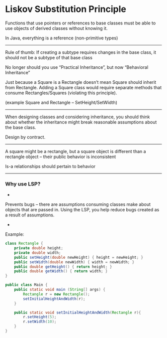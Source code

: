 # Liskov Substitution Principle

Functions that use pointers or references to base classes must be able to use objects of derived classes without knowing it.

In Java, everything is a reference (non-primitive types)

***

Rule of thumb: If creating a subtype requires changes in the base class, it should not be a subtype of that base class

No longer should you use “Practical Inheritance”, but now “Behavioral Inheritance”

Just because a Square is a Rectangle doesn’t mean Square should inherit from Rectangle. Adding a Square class would require separate methods that consume Rectangles/Squares (violating this principle).

(example Square and Rectangle – SetHeight/SetWidth)

***

When designing classes and considering inheritance, you should think about whether the inheritance might break reasonable assumptions about the base class.

Design by contract.

***

A square might be a rectangle, but a square object is different than a rectangle object – their public behavior is inconsistent

Is-a relationships should pertain to behavior

***

### Why use LSP?
-

Prevents bugs – there are assumptions consuming classes make about objects that are passed in. Using the LSP, you help reduce bugs created as a result of assumptions.

-

Example:

```java
class Rectangle {
    private double height;
    private double width;
    public setHeight(double newHeight) { height = newHeight; }
    public setWidth(double newWidth) { width = newWidth; }
    public double getHeight() { return height; }
    public double getWidth() { return width; }
}

public class Main {
    public static void main (String[] args) {
        Rectangle r = new Rectangle();
        setInitialHeightAndWidth(r);
    }

    public static void setInitialHeightAndWidth(Rectangle r){
        r.setHeight(5);
        r.setWidth(10);
    }
}
```
